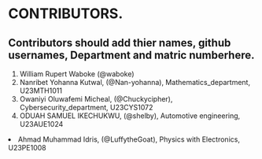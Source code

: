 # CONTRIBUTORS.
## Contributors should add thier names, github usernames, Department and matric numberhere.
<ol>
<li>William Rupert Waboke (@waboke)
<li>Nanribet Yohanna Kutwal, (@Nan-yohanna), Mathematics_department, U23MTH1011</li>
<li>Owaniyi Oluwafemi Micheal, (@Chuckycipher), Cybersecurity_department, U23CYS1072</li>
  <li>ODUAH SAMUEL IKECHUKWU, (@shelby), Automotive engineering, U23AUE1024</li>
</ol>
<li>Ahmad Muhammad Idris, (@LuffytheGoat), Physics with Electronics, U23PE1008</li>

